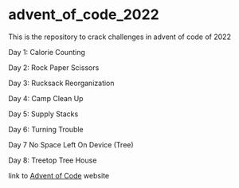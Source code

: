 # advent_of_code_2022
This is the repository to crack challenges in advent of code of 2022

Day 1: Calorie Counting

Day 2: Rock Paper Scissors

Day 3: Rucksack Reorganization

Day 4: Camp Clean Up

Day 5: Supply Stacks

Day 6: Turning Trouble

Day 7 No Space Left On Device (Tree)

Day 8: Treetop Tree House


link to [Advent of Code](https://adventofcode.com/) website

